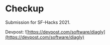 # Checkup
Submission for SF-Hacks 2021. 

Devpost: ![https://devpost.com/software/diagly](https://devpost.com/software/diagly)

